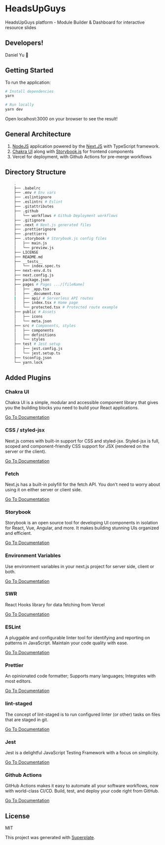 # HeadsUpGuys

HeadsUpGuys platform - Module Builder & Dashboard for interactive resource slides

## Developers!

Daniel Yu 🥑

## Getting Started

To run the application:

```bash
# Install dependencies
yarn

# Run locally
yarn dev
```

Open localhost:3000 on your browser to see the result!

## General Architecture

1. [NodeJS](https://nodejs.org/en/) application powered by the [Next.JS](https://nextjs.org/) with TypeScript
   framework.
2. [Chakra UI](https://chakra-ui.com/) along with [Storybook.js](https://storybook.js.org/tutorials/) for frontend components
3. Vercel for deployment, with Github Actions for pre-merge workflows

## Directory Structure

```bash
    .
    ├── .babelrc
    ├── .env # Env vars
    ├── .eslintignore
    ├── .eslintrc # Eslint
    ├── .gitattributes
    ├── .github
    │   └── workflows # Github Deployment workflows
    ├── .gitignore
    ├── .next # Next.js generated files
    ├── .prettierignore
    ├── .prettierrc
    ├── .storybook # Storybook.js config files
    │   ├── main.js
    │   └── preview.js
    ├── LICENSE
    ├── README.md
    ├── __tests__
    │   └── index.spec.ts
    ├── next-env.d.ts
    ├── next.config.js
    ├── package.json
    ├── pages # Pages .../[fileName]
    │   ├── _app.tsx
    │   ├── _document.tsx
    |   ├── api/ # Serverless API routes
    │   ├── index.tsx # Home page
    │   └── protected.tsx # Protected route example
    ├── public # Assets
    │   ├── icons
    │   └── meta.json
    ├── src # Components, styles
    │   ├── components
    │   ├── definitions
    │   └── styles
    ├── test # Jest setup
    │   ├── jest.config.js
    │   └── jest.setup.ts
    ├── tsconfig.json
    └── yarn.lock
```

## Added Plugins

### **Chakra UI**

Chakra UI is a simple, modular and accessible component library that gives you the building blocks you need to build your React applications.

[Go To Documentation](https://chakra-ui.com/docs/getting-started)

### **CSS / styled-jsx**

Next.js comes with built-in support for CSS and styled-jsx. Styled-jsx is full, scoped and component-friendly CSS support for JSX (rendered on the server or the client).

[Go To Documentation](https://github.com/vercel/styled-jsx)

### **Fetch**

Next.js has a built-in polyfill for the fetch API. You don&#39;t need to worry about using it on either server or client side.

[Go To Documentation](https://developer.mozilla.org/en-US/docs/Web/API/Fetch_API)

### **Storybook**

Storybook is an open source tool for developing UI components in isolation for React, Vue, Angular, and more. It makes building stunning UIs organized and efficient.

[Go To Documentation](https://storybook.js.org/docs/react/get-started/introduction)

### **Environment Variables**

Use environment variables in your next.js project for server side, client or both.

[Go To Documentation](https://github.com/vercel/next.js/tree/canary/examples/environment-variables)

### **SWR**

React Hooks library for data fetching from Vercel

[Go To Documentation](https://swr.vercel.app/)

### **ESLint**

A pluggable and configurable linter tool for identifying and reporting on patterns in JavaScript. Maintain your code quality with ease.

[Go To Documentation](https://eslint.org/docs/user-guide/getting-started)

### **Prettier**

An opinionated code formatter; Supports many languages; Integrates with most editors.

[Go To Documentation](https://prettier.io/docs/en/index.html)

### **lint-staged**

The concept of lint-staged is to run configured linter (or other) tasks on files that are staged in git.

[Go To Documentation](https://github.com/okonet/lint-staged)

### **Jest**

Jest is a delightful JavaScript Testing Framework with a focus on simplicity.

[Go To Documentation](https://jestjs.io/docs/en/getting-started)

### **Github Actions**

GitHub Actions makes it easy to automate all your software workflows, now with world-class CI/CD. Build, test, and deploy your code right from GitHub.

[Go To Documentation](https://docs.github.com/en/actions)

## License

MIT

This project was generated with [Superplate](https://github.com/pankod/superplate).
